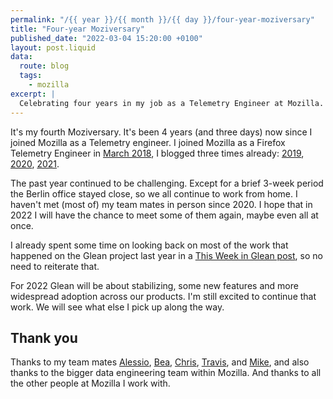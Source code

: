 ```yaml
---
permalink: "/{{ year }}/{{ month }}/{{ day }}/four-year-moziversary"
title: "Four-year Moziversary"
published_date: "2022-03-04 15:20:00 +0100"
layout: post.liquid
data:
  route: blog
  tags:
    - mozilla
excerpt: |
  Celebrating four years in my job as a Telemetry Engineer at Mozilla.
---
```


It's my fourth Moziversary. It's been 4 years (and three days) now since I joined Mozilla as a Telemetry engineer.
I joined Mozilla as a Firefox Telemetry Engineer in [March 2018][joinedmoz], I blogged three times already: [2019], [2020], [2021].

The past year continued to be challenging.
Except for a brief 3-week period the Berlin office stayed close,
so we all continue to work from home.
I haven't met (most of) my team mates in person since 2020.
I hope that in 2022 I will have the chance to meet some of them again, maybe even all at once.

I already spent some time on looking back on most of the work that happened on the Glean project last year in a [This Week in Glean post][glean-2021],
so no need to reiterate that.

For 2022 Glean will be about stabilizing, some new features and more widespread adoption across our products.
I'm still excited to continue that work.
We will see what else I pick up along the way.

## Thank you

Thanks to my team mates [Alessio], [Bea], [Chris], [Travis], and [Mike],
and also thanks to the bigger data engineering team within Mozilla.
And thanks to all the other people at Mozilla I work with.

[joinedmoz]: /2018/02/18/a-new-job/
[2019]: /2019/03/01/one-year-moziversary/
[2020]: /2020/03/02/two-year-moziversary/
[2021]: /2021/03/01/three-year-moziversary/
[glean-2021]: /2021/12/17/glean-in-2021/
[Mike]: http://droettboom.com/
[Chris]: https://chuttenblog.wordpress.com/
[Travis]: https://blogoftravis.wordpress.com/
[Alessio]: https://www.a2p.it/wordpress/
[Bea]: https://brizental.github.io/
[Daniel]: http://www.relud.com/
